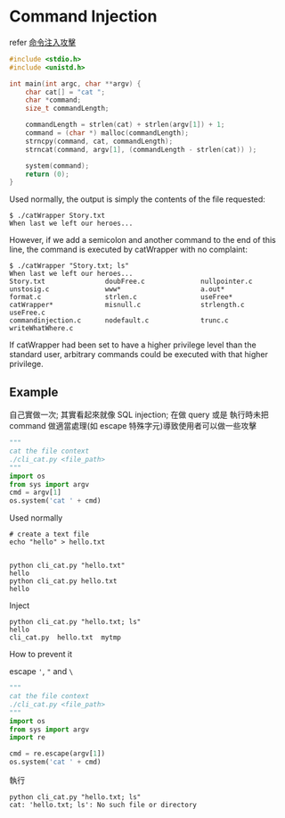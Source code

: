 # Command Injection

refer [命令注入攻擊](https://www.owasp.org/index.php/Command_Injection)

```c
#include <stdio.h>
#include <unistd.h>

int main(int argc, char **argv) {
    char cat[] = "cat ";
    char *command;
    size_t commandLength;

    commandLength = strlen(cat) + strlen(argv[1]) + 1;
    command = (char *) malloc(commandLength);
    strncpy(command, cat, commandLength);
    strncat(command, argv[1], (commandLength - strlen(cat)) );

    system(command);
    return (0);
}
```

Used normally, the output is simply the contents of the file requested:

```
$ ./catWrapper Story.txt
When last we left our heroes...
```

However, if we add a semicolon and another command to the end of this line, the command is executed by catWrapper with no complaint:

```
$ ./catWrapper "Story.txt; ls"
When last we left our heroes...
Story.txt               doubFree.c              nullpointer.c
unstosig.c              www*                    a.out*
format.c                strlen.c                useFree*
catWrapper*             misnull.c               strlength.c             useFree.c
commandinjection.c      nodefault.c             trunc.c                 writeWhatWhere.c
```

If catWrapper had been set to have a higher privilege level than the standard user, arbitrary commands could be executed with that higher privilege.


## Example

自己實做一次; 其實看起來就像 SQL injection; 在做 query 或是 執行時未把 command 做適當處理(如 escape 特殊字元)導致使用者可以做一些攻擊


```py
"""
cat the file context
./cli_cat.py <file_path>
"""
import os
from sys import argv
cmd = argv[1]
os.system('cat ' + cmd)
```

Used normally

```shell
# create a text file
echo "hello" > hello.txt


python cli_cat.py "hello.txt"
hello
python cli_cat.py hello.txt
hello
```

Inject

```shell
python cli_cat.py "hello.txt; ls"
hello
cli_cat.py  hello.txt  mytmp 
```

How to prevent it

escape `'`, `"` and `\`

```py
"""
cat the file context
./cli_cat.py <file_path>
"""
import os
from sys import argv
import re

cmd = re.escape(argv[1])
os.system('cat ' + cmd)
```

執行

```shell
python cli_cat.py "hello.txt; ls"
cat: 'hello.txt; ls': No such file or directory
```
